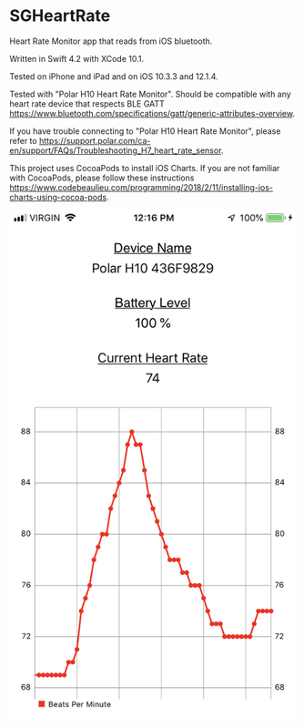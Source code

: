 # SGHeartRate
Heart Rate Monitor app that reads from iOS bluetooth.

Written in Swift 4.2 with XCode 10.1.

Tested on iPhone and iPad and on iOS 10.3.3 and 12.1.4.

Tested with "Polar H10 Heart Rate Monitor".  Should be compatible with any heart rate device that respects BLE GATT https://www.bluetooth.com/specifications/gatt/generic-attributes-overview.

If you have trouble connecting to "Polar H10 Heart Rate Monitor", please refer to https://support.polar.com/ca-en/support/FAQs/Troubleshooting_H7_heart_rate_sensor.

This project uses CocoaPods to install iOS Charts.  If you are not familiar with CocoaPods, please follow these instructions https://www.codebeaulieu.com/programming/2018/2/11/installing-ios-charts-using-cocoa-pods.

 ![](Preview/IMG_4733.PNG)
